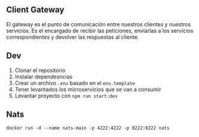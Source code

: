 ## Client Gateway
El gateway es el punto de comunicación entre nuestros clientes y nuestros servicios.
Es el encargado de recibir las peticiones, enviarlas a los servicios correspondientes y devolver las respuestas al cliente.

## Dev

1. Clonar el repositorio
2. Instalar dependesncias
3. Crear un archivo `.env` basado en el `env.template`
4. Tener levantados los microservicios que se van a consumir
5. Levantar proyecto con `npm run start:dev`

## Nats
```
docker run -d --name nats-main -p 4222:4222 -p 8222:8222 nats      
```

